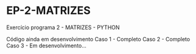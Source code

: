# EP-2-MATRIZES
Exercício programa 2 - MATRIZES - PYTHON

Código ainda em desenvolvimento
Caso 1 - Completo
Caso 2 - Completo
Caso 3 - Em desenvolvimento...
